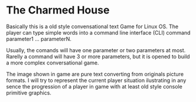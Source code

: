 # The Charmed House
Basically this is a old style convensational text Game for Linux OS. The player can type simple words into a command line interface (CLI) command parameter1 ... parameterN.

Usually, the comands will have one parameter or two parameters at most. Rarelly a command will have 3 or more parameters, but it is opened to build a more complex conversational game. 

The image shown in game are pure text converting from originals picture formats. I will try to represent the current player situation ilustrating in any sence the progression of a player in game with at least old style console primitive graphics.
